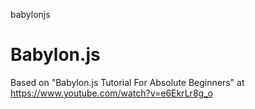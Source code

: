 babylonjs
# Babylon.js

Based on "Babylon.js Tutorial For Absolute Beginners" at https://www.youtube.com/watch?v=e6EkrLr8g_o

